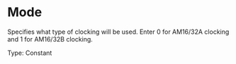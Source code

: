 # Mode

Specifies what type of clocking will be used. Enter 0 for AM16/32A clocking and 1 for AM16/32B clocking.

Type: Constant
